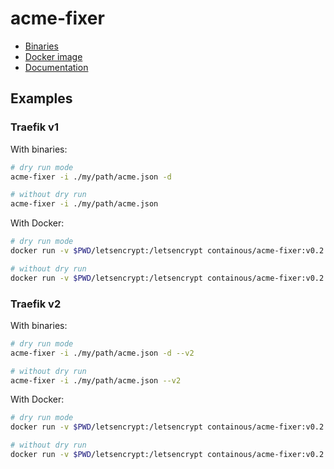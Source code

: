 # acme-fixer

- [Binaries](https://github.com/containous/acme-fixer/releases)
- [Docker image](https://hub.docker.com/r/containous/acme-fixer)
- [Documentation](./docs/acme-fixer.md)

## Examples

### Traefik v1

With binaries:

```bash
# dry run mode
acme-fixer -i ./my/path/acme.json -d

# without dry run
acme-fixer -i ./my/path/acme.json
```

With Docker:

```bash
# dry run mode
docker run -v $PWD/letsencrypt:/letsencrypt containous/acme-fixer:v0.2.0 -i /letsencrypt/acme.json -d

# without dry run
docker run -v $PWD/letsencrypt:/letsencrypt containous/acme-fixer:v0.2.0 -i /letsencrypt/acme.json
```

### Traefik v2

With binaries:

```bash
# dry run mode
acme-fixer -i ./my/path/acme.json -d --v2

# without dry run
acme-fixer -i ./my/path/acme.json --v2
```

With Docker:

```bash
# dry run mode
docker run -v $PWD/letsencrypt:/letsencrypt containous/acme-fixer:v0.2.0 -i /letsencrypt/acme.json -d --v2

# without dry run
docker run -v $PWD/letsencrypt:/letsencrypt containous/acme-fixer:v0.2.0 -i /letsencrypt/acme.json --v2
```
